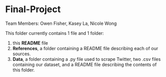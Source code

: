 # Final-Project

Team Members: Owen Fisher, Kasey La, Nicole Wong

This folder currently contains 1 file and 1 folder:

 1. this **README** file
 2. **References**, a folder containing a README file describing each of our sources.
 3. **Data**, a folder containing a .py file used to scrape Twitter, two .csv files containing our dataset, and a README file describing the contents of this folder.
